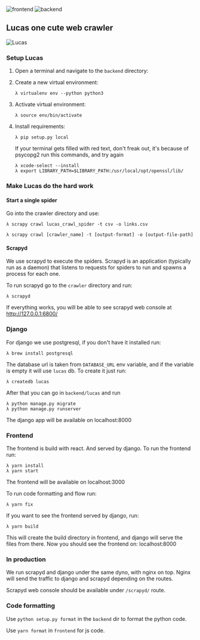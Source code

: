 ![frontend](https://github.com/ralucaportase/lucas/workflows/frontend/badge.svg)
![backend](https://github.com/ralucaportase/lucas/workflows/backend/badge.svg)

## Lucas one cute web crawler

![Lucas](https://i.insider.com/5b1aae9d1ae66220008b4e20?width=1200&format=jpeg)

### Setup Lucas

1. Open a terminal and navigate to the `backend` directory:
2. Create a new virtual environment:

    ```
    λ virtualenv env --python python3
    ```
3. Activate virtual environment:

    ```
    λ source env/bin/activate
    ```
4. Install requirements:
    ```
    λ pip setup.py local
    ```
    If your terminal gets filled with red text, don't freak out, it's because of psycopg2 run this commands, and try again 
    ```
    λ xcode-select --install
    λ export LIBRARY_PATH=$LIBRARY_PATH:/usr/local/opt/openssl/lib/
    ```
    
### Make Lucas do the hard work

#### Start a single spider

Go into the crawler directory and use:
```
λ scrapy crawl lucas_crawl_spider -t csv -o links.csv
```

```
λ scrapy crawl [crawler_name] -t [output-format] -o [output-file-path]
```

#### Scrapyd

We use scrapyd to execute the spiders. Scrapyd is an application (typically run as a daemon) that listens to requests for spiders to run and spawns a process for each one.

To run scrapyd go to the `crawler` directory and run:
```
λ scrapyd
```
If everything works, you will be able to see scrapyd web console at http://127.0.0.1:6800/

### Django

For django we use postgresql, if you don't have it installed run:
```
λ brew install postgresql
```

The database url is taken from `DATABASE_URL` env variable, and if the variable is empty it will use `lucas` db.
To create it just run:
```
λ createdb lucas
```

After that you can go in `backend/lucas` and run
```
λ python manage.py migrate
λ python manage.py runserver
```
The django app will be available on localhost:8000

### Frontend

The frontend is build with react. And served by django. 
To run the frontend run:
```
λ yarn install
λ yarn start
```
The frontend will be available on localhost:3000

To run code formatting and flow run:
```
λ yarn fix
```

If you want to see the frontend served by django, run:
```
λ yarn build
```
This will create the build directory in frontend, and django will serve the files from there.
Now you should see the frontend on: localhost:8000

### In production

We run scrapyd and django under the same dyno, with nginx on top.
Nginx will send the traffic to django and scrapyd depending on the routes.

Scrapyd web console should be available under `/scrapyd/` route.  


### Code formatting
Use `python setup.py format` in the `backend` dir to format the python code.

Use `yarn format` in `frontend` for js code.
